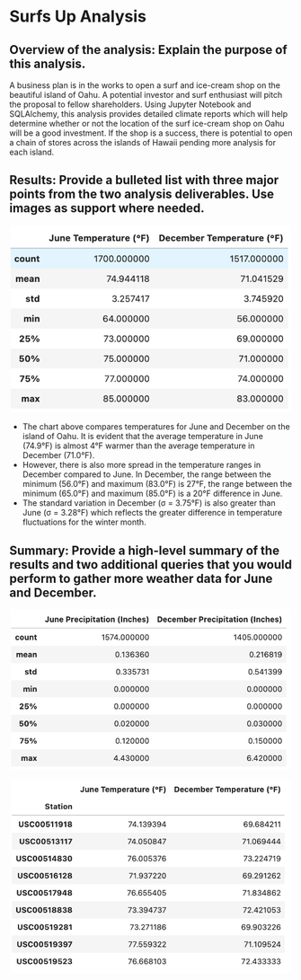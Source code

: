 # Surfs Up Analysis 

## Overview of the analysis: Explain the purpose of this analysis.
A business plan is in the works to open a surf and ice-cream shop on the beautiful island of Oahu. A potential investor and surf enthusiast will pitch the proposal to fellow shareholders. Using Jupyter Notebook and SQLAlchemy, this analysis provides detailed climate reports which will help determine whether or not the location of the surf ice-cream shop on Oahu will be a good investment. If the shop is a success, there is potential to open a chain of stores across the islands of Hawaii pending more analysis for each island.

## Results: Provide a bulleted list with three major points from the two analysis deliverables. Use images as support where needed.
<p align="center">
<img src="https://github.com/Shelka4444/Surfs_Up/blob/main/Resources/Jun_Dec_Temp.png" alt="June December Temperature Comparison" width=500>
</p>  

- The chart above compares temperatures for June and December on the island of Oahu. It is evident that the average temperature in June (74.9°F) is almost 4°F warmer than the average temperature in December (71.0°F).
- However, there is also more spread in the temperature ranges in December compared to June. In December, the range between the minimum (56.0°F) and maximum (83.0°F) is 27°F, the range between the minimum (65.0°F) and maximum (85.0°F) is a 20°F difference in June.
- The standard variation in December (σ = 3.75°F) is also greater than June (σ = 3.28°F) which reflects the greater difference in temperature fluctuations for the winter month.

## Summary: Provide a high-level summary of the results and two additional queries that you would perform to gather more weather data for June and December.
<p align="center">
<img src="https://github.com/Shelka4444/Surfs_Up/blob/main/Resources/June_Dec_Prcp.png" alt="June December Precipitation Comparison" width=500>
</p> 

<p align="center">
<img src="https://github.com/Shelka4444/Surfs_Up/blob/main/Resources/Station_Temp.png" alt="Station Avg Temp Comparison" width=500>
</p>
